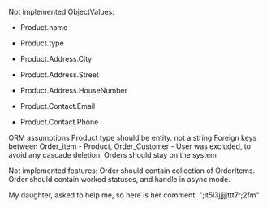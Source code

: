 Not implemented ObjectValues:
 - Product.name
 - Product.type
 
 - Product.Address.City
 - Product.Address.Street
 - Product.Address.HouseNumber
 
 - Product.Contact.Email
 - Product.Contact.Phone
 
ORM assumptions
	Product type should be entity, not a string
  Foreign keys between Order_item - Product, Order_Customer - User was excluded, to avoid any cascade deletion. Orders should stay on the system
  
 Not implemented features:
  Order should contain collection of OrderItems.
  Order should contain worked statuses, and handle in async mode.
  
  My daughter, asked to help me, so here is her comment: ";it5l3jjjjjttt7r;2fm"